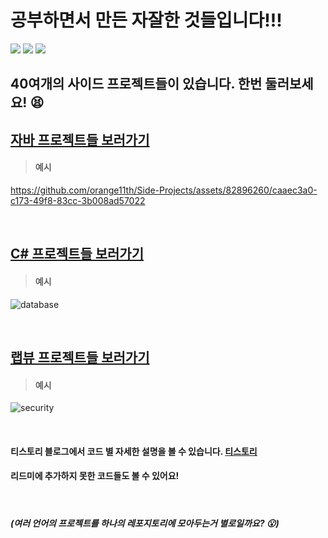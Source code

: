 # 공부하면서 만든 자잘한 것들입니다!!!

<img src="https://img.shields.io/badge/java-4479A1?style=for-the-badge&logo=java&logoColor=white"> <img src="https://img.shields.io/badge/csharp-512BD4?style=for-the-badge&logo=csharp&logoColor=white"> 
<img src="https://img.shields.io/badge/labview-FFDB00?style=for-the-badge&logo=labview&logoColor=white"> 

## 40여개의 사이드 프로젝트들이 있습니다. 한번 둘러보세요! :tired_face:

## [자바 프로젝트들 보러가기](https://github.com/orange11th/Side-Projects/tree/main/JAVA)
> #### 예시
https://github.com/orange11th/Side-Projects/assets/82896260/caaec3a0-c173-49f8-83cc-3b008ad57022

</br>

## [C# 프로젝트들 보러가기](https://github.com/orange11th/Side-Projects/tree/main/C%23)
> #### 예시
![database](https://github.com/orange11th/Side-Projects/assets/82896260/051c0ae5-390d-4aa8-9388-f4253a92b74d)

</br>

## [랩뷰 프로젝트들 보러가기](https://github.com/orange11th/Side-Projects/tree/main/LabVIEW)
> #### 예시
![security](https://github.com/orange11th/Side-Projects/assets/82896260/afa498b1-6cb9-48ab-8e93-aae8872e9b4a)

</br>

#### 티스토리 블로그에서 코드 별 자세한 설명을 볼 수 있습니다. [티스토리](https://ggaebap.tistory.com/)
#### 리드미에 추가하지 못한 코드들도 볼 수 있어요!

</br>

##### (여러 언어의 프로젝트를 하나의 레포지토리에 모아두는거 별로일까요? :open_mouth:)
